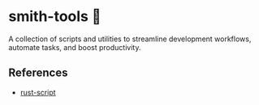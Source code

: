 # smith-tools 🔨

A collection of scripts and utilities to streamline development workflows, automate tasks, and boost productivity.

## References

- [rust-script](https://github.com/fornwall/rust-script)
